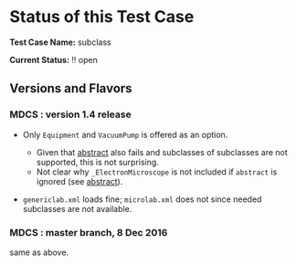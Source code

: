 # Status of this Test Case

**Test Case Name:**  subclass

**Current Status:**  :bangbang: open

## Versions and Flavors

### MDCS : version 1.4 release

*  Only `Equipment` and `VacuumPump` is offered as an option.
   * Given that [abstract](../abstract) also fails and subclasses of
     subclasses are not supported, this is not surprising.
   * Not clear why `_ElectronMicroscope` is not included if `abstract`
     is ignored (see [abstract](../abstract)).
     

*  `genericlab.xml` loads fine; `microlab.xml` does not since needed
   subclasses are not available.

### MDCS : master branch, 8 Dec 2016

same as above.




